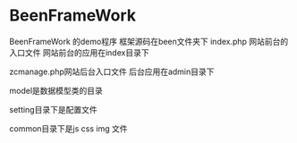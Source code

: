 BeenFrameWork
=============
BeenFrameWork 的demo程序
框架源码在been文件夹下
index.php 网站前台的入口文件
网站前台的应用在index目录下

zcmanage.php网站后台入口文件
后台应用在admin目录下

model是数据模型类的目录

setting目录下是配置文件

common目录下是js css img 文件

